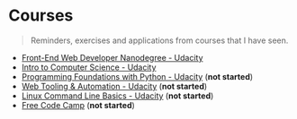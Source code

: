 # Courses
> Reminders, exercises and applications from courses that I have seen.

+ [Front-End Web Developer Nanodegree - Udacity](/courses/front-end-web-developer-nanodegree/)
+ [Intro to Computer Science - Udacity](/courses/intro-to-computer-science/)
+ [Programming Foundations with Python - Udacity](/courses/) (**not started**)
+ [Web Tooling & Automation - Udacity](/courses/) (**not started**)
+ [Linux Command Line Basics - Udacity](/courses/) (**not started**)
+ [Free Code Camp](/courses/) (**not started**)
